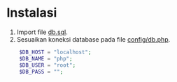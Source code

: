 # Instalasi

1. Import file [db.sql](db.sql).
2. Sesuaikan koneksi database pada file [config/db.php](config/db.php).
```php
    $DB_HOST = "localhost";
    $DB_NAME = "php";
    $DB_USER = "root";
    $DB_PASS = "";
```
